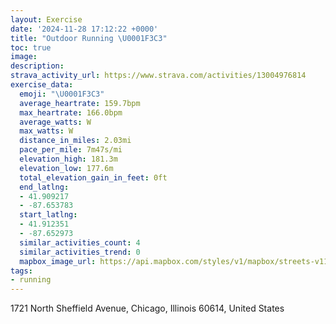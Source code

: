 ```yaml
---
layout: Exercise
date: '2024-11-28 17:12:22 +0000'
title: "Outdoor Running \U0001F3C3"
toc: true
image:
description:
strava_activity_url: https://www.strava.com/activities/13004976814
exercise_data:
  emoji: "\U0001F3C3"
  average_heartrate: 159.7bpm
  max_heartrate: 166.0bpm
  average_watts: W
  max_watts: W
  distance_in_miles: 2.03mi
  pace_per_mile: 7m47s/mi
  elevation_high: 181.3m
  elevation_low: 177.6m
  total_elevation_gain_in_feet: 0ft
  end_latlng:
  - 41.909217
  - -87.653783
  start_latlng:
  - 41.912351
  - -87.652973
  similar_activities_count: 4
  similar_activities_trend: 0
  mapbox_image_url: https://api.mapbox.com/styles/v1/mapbox/streets-v11/static/path-5+787af2-1.0(m%7Bx~Fbl~uOEiBBSH_%40%5E%7B%40l%40_ArAaCHUDW%40a%40KiF%3FgHEcD%40aAEkA%3FsCB_%40Ag%40BMBGLCbA%40j%40Ez%40BlOUpFCrDErC%40rACf%40DJLBV%3FxDBtAAhDD%7CKA%5CGp%40IH%5DRm%40t%40c%40%60%40e%40%5Ca%40TYV_%40h%40eAt%40cBnAMLEJBNNj%40Xt%40BTEHq%40r%40kB%7CAAB%5Cc%40DAAHa%40t%40w%40d%40e%40d%40k%40Xm%40l%40KD%3FGFIzAyAb%40SXSd%40W%60%40g%40i%40%5C%5BDWJoBbB%5BPy%40%5EMNk%40z%40),pin-s-s+e5b22e(-87.65138,41.91175),pin-s-f+89ae00(-87.65290999999999,41.908120000000025)/auto/800x800?access_token=pk.eyJ1Ijoiam9zaGJlY2ttYW4iLCJhIjoiY205eWR2aDd1MWZ6djJrbXc4a3M0bWZleiJ9.XiG9OWkNcZk2QzjJbxLB4A
tags:
- running
---
```




1721 North Sheffield Avenue, Chicago, Illinois 60614, United States
